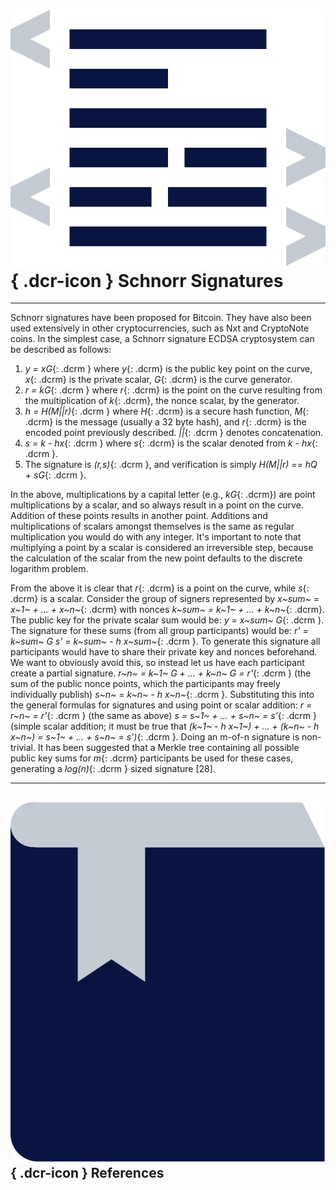 # ![](../img/dcr-icons/Code.svg){ .dcr-icon } Schnorr Signatures

---

Schnorr signatures have been proposed for Bitcoin.
They have also been used extensively in other cryptocurrencies, such as Nxt and CryptoNote coins.
In the simplest case, a Schnorr signature ECDSA cryptosystem can be described as follows:

1. _y = xG_{: .dcrm } where _y_{: .dcrm} is the public key point on the curve, _x_{: .dcrm} is the private scalar, _G_{: .dcrm} is the curve generator.
2. _r = kG_{: .dcrm } where _r_{: .dcrm} is the point on the curve resulting from the multiplication of _k_{: .dcrm}, the nonce scalar, by the generator.
3. _h = H(M||r)_{: .dcrm } where _H_{: .dcrm} is a secure hash function, _M_{: .dcrm} is the message (usually a 32 byte hash), and _r_{: .dcrm} is the encoded point previously described. _||_{: .dcrm } denotes concatenation.
4. _s = k - hx_{: .dcrm } where _s_{: .dcrm} is the scalar denoted from _k - hx_{: .dcrm }.
5. The signature is _(r,s)_{: .dcrm }, and verification is simply _H(M||r) == hQ + sG_{: .dcrm }.

In the above, multiplications by a capital letter (e.g., _kG_{: .dcrm}) are point multiplications by a scalar, and so always result in a point on the curve.
Addition of these points results in another point.
Additions and multiplications of scalars amongst themselves is the same as regular multiplication you would do with any integer.
It's important to note that multiplying a point by a scalar is considered an irreversible step, because the calculation of the scalar from the new point defaults to the discrete logarithm problem.

From the above it is clear that _r_{: .dcrm} is a point on the curve, while _s_{: .dcrm} is a scalar.
Consider the group of signers represented by _x~sum~ = x~1~ + ... + x~n~_{: .dcrm} with nonces _k~sum~ = k~1~ + ... + k~n~_{: .dcrm}.
The public key for the private scalar sum would be: _y = x~sum~ G_{: .dcrm }.
The signature for these sums (from all group participants) would be: _r' = k~sum~ G s' = k~sum~ - h x~sum~_{: .dcrm }.
To generate this signature all participants would have to share their private key and nonces beforehand.
We want to obviously avoid this, so instead let us have each participant create a partial signature.
_r~n~ = k~1~ G + ... + k~n~ G = r'_{: .dcrm } (the sum of the public nonce points, which the participants may freely individually publish) _s~n~ = k~n~ - h x~n~_{: .dcrm }.
Substituting this into the general formulas for signatures and using point or scalar addition: _r = r~n~ = r'_{: .dcrm } (the same as above) _s = s~1~ + ... + s~n~ = s'_{: .dcrm } (simple scalar addition; it must be true that _(k~1~ - h x~1~) + ... + (k~n~ - h x~n~) = s~1~ + ... + s~n~ = s')_{: .dcrm }.
Doing an m-of-n signature is non-trivial.
It has been suggested that a Merkle tree containing all possible public key sums for _m_{: .dcrm} participants be used for these cases, generating a _log(n)_{: .dcrm } sized signature [28].

---

## ![](../img/dcr-icons/Sources.svg){ .dcr-icon } References

[^1]: Wuille P. 2015. [Tree signatures: Multisig on steroids using tree signatures](https://decred.org/research/wuille2015.pdf).

